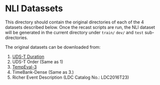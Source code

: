 # NLI Datassets

This directory should contain the original directories of each of the 4 datasets described below. Once the recast scripts are run, the NLI dataset will be generated in the current directory under `train/` `dev/` and `test` sub-directories.

The original datasets can be downloaded from:
1. [UDS-T Duration](http://decomp.io/projects/time/UDS_T_v1.0.zip)
2. UDS-T Order (Same as 1)
3. [TempEval-3](https://www.cs.york.ac.uk/semeval-2013/task1/data/uploads/datasets/tbaq-2013-03.zip)
4. TimeBank-Dense (Same as 3.)
5. Richer Event Description (LDC Catalog No.: LDC2016T23)


